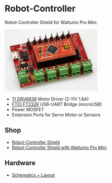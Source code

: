 # Robot-Controller
Robot-Controller Shield for Wattuino Pro Mini.

![Robot-Controller](https://github.com/watterott/Robot-Controller/raw/master/hardware/Robot-Controller_v11.jpg)

* [TI DRV8838](http://www.ti.com/product/drv8838) Motor Driver (2-11V 1.8A)
* [FTDI FT232R](http://www.ftdichip.com/Products/ICs/FT232R.htm) USB-UART Bridge (microUSB)
* Power MOSFET
* Extension Ports for Servo Motor or Sensors


## Shop
* [Robot-Controller Shield](http://www.watterott.com/en/Robot-Controller)
* [Robot-Controller Shield with Wattuino Pro Mini](http://www.watterott.com/en/Robot-Controller-with-Wattuino-Pro-Mini-5V/16MHz)


## Hardware
* [Schematics + Layout](https://github.com/watterott/Robot-Controller/tree/master/hardware)
